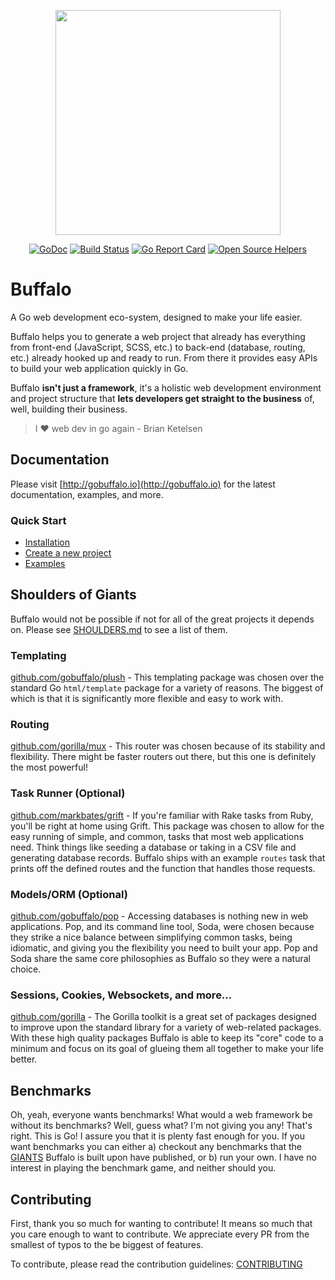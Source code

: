 <p align="center"><img src="https://github.com/gobuffalo/buffalo/blob/master/logo.svg" width="360"></p>

<p align="center">
<a href="https://godoc.org/github.com/gobuffalo/buffalo"><img src="https://godoc.org/github.com/gobuffalo/buffalo?status.svg" alt="GoDoc" /></a>
<a href="https://travis-ci.org/gobuffalo/buffalo"><img src="https://travis-ci.org/gobuffalo/buffalo.svg?branch=master" alt="Build Status" /></a>
<a href="https://goreportcard.com/report/github.com/gobuffalo/buffalo"><img src="https://goreportcard.com/badge/github.com/gobuffalo/buffalo" alt="Go Report Card" /></a>
<a href="https://www.codetriage.com/gobuffalo/buffalo"><img src="https://www.codetriage.com/gobuffalo/buffalo/badges/users.svg" alt="Open Source Helpers" /></a>
</p>

# Buffalo

A Go web development eco-system, designed to make your life easier.

Buffalo helps you to generate a web project that already has everything from front-end (JavaScript, SCSS, etc.) to back-end (database, routing, etc.) already hooked up and ready to run. From there it provides easy APIs to build your web application quickly in Go.

Buffalo **isn't just a framework**, it's a holistic web development environment and project structure that **lets developers get straight to the business** of, well, building their business.

> I :heart: web dev in go again - Brian Ketelsen

## Documentation

Please visit [http://gobuffalo.io](http://gobuffalo.io) for the latest documentation, examples, and more.

### Quick Start
* [Installation](http://gobuffalo.io/docs/installation)
* [Create a new project](http://gobuffalo.io/docs/new-project)
* [Examples](http://gobuffalo.io/docs/examples)

## Shoulders of Giants

Buffalo would not be possible if not for all of the great projects it depends on. Please see [SHOULDERS.md](SHOULDERS.md) to see a list of them.

### Templating

[github.com/gobuffalo/plush](https://github.com/gobuffalo/plush) - This templating package was chosen over the standard Go `html/template` package for a variety of reasons. The biggest of which is that it is significantly more flexible and easy to work with.

### Routing

[github.com/gorilla/mux](https://github.com/gorilla/mux) - This router was chosen because of its stability and flexibility. There might be faster routers out there, but this one is definitely the most powerful!

### Task Runner (Optional)

[github.com/markbates/grift](https://github.com/markbates/grift) - If you're familiar with Rake tasks from Ruby, you'll be right at home using Grift. This package was chosen to allow for the easy running of simple, and common, tasks that most web applications need. Think things like seeding a database or taking in a CSV file and generating database records. Buffalo ships with an example `routes` task that prints off the defined routes and the function that handles those requests.

### Models/ORM (Optional)

[github.com/gobuffalo/pop](https://github.com/gobuffalo/pop) - Accessing databases is nothing new in web applications. Pop, and its command line tool, Soda, were chosen because they strike a nice balance between simplifying common tasks, being idiomatic, and giving you the flexibility you need to built your app. Pop and Soda share the same core philosophies as Buffalo so they were a natural choice.

### Sessions, Cookies, Websockets, and more...

[github.com/gorilla](https://github.com/gorilla) - The Gorilla toolkit is a great set of packages designed to improve upon the standard library for a variety of web-related packages. With these high quality packages Buffalo is able to keep its "core" code to a minimum and focus on its goal of glueing them all together to make your life better.

## Benchmarks

Oh, yeah, everyone wants benchmarks! What would a web framework be without its benchmarks? Well, guess what? I'm not giving you any! That's right. This is Go! I assure you that it is plenty fast enough for you. If you want benchmarks you can either a) checkout any benchmarks that the [GIANTS](SHOULDERS.md) Buffalo is built upon have published, or b) run your own. I have no interest in playing the benchmark game, and neither should you.

## Contributing

First, thank you so much for wanting to contribute! It means so much that you care enough to want to contribute. We appreciate every PR from the smallest of typos to the be biggest of features.

To contribute, please read the contribution guidelines: [CONTRIBUTING](.github/CONTRIBUTING.md)
